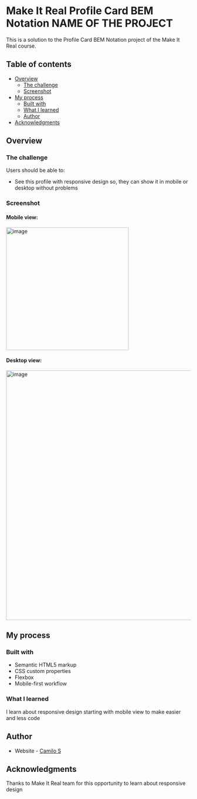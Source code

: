 # Make It Real Profile Card BEM Notation NAME OF THE PROJECT

This is a solution to the Profile Card BEM Notation project of the Make It Real course.

## Table of contents

- [Overview](#overview)
  - [The challenge](#the-challenge)
  - [Screenshot](#screenshot)
- [My process](#my-process)
  - [Built with](#built-with)
  - [What I learned](#what-i-learned)
  - [Author](#author)
- [Acknowledgments](#acknowledgments)


## Overview

### The challenge

Users should be able to:

- See this profile with responsive design so, they can show it in mobile or desktop without problems

### Screenshot

#### Mobile view:

<img width="334" alt="image" src="https://github.com/Camilo-Suarez98/profile-card-bem-notation/assets/68169750/1eb50e89-a7a2-4d07-8131-d1e495288a02">

#### Desktop view:

<img width="679" alt="image" src="https://github.com/Camilo-Suarez98/profile-card-bem-notation/assets/68169750/ebd2be6e-85d1-4983-943b-02a441d4479a">


## My process

### Built with

- Semantic HTML5 markup
- CSS custom properties
- Flexbox
- Mobile-first workflow

### What I learned

I learn about responsive design starting with mobile view to make easier and less code

## Author

- Website - [Camilo S](https://camilo-suarez98-github-io.vercel.app/)


## Acknowledgments

Thanks to Make It Real team for this opportunity to learn about responsive design
